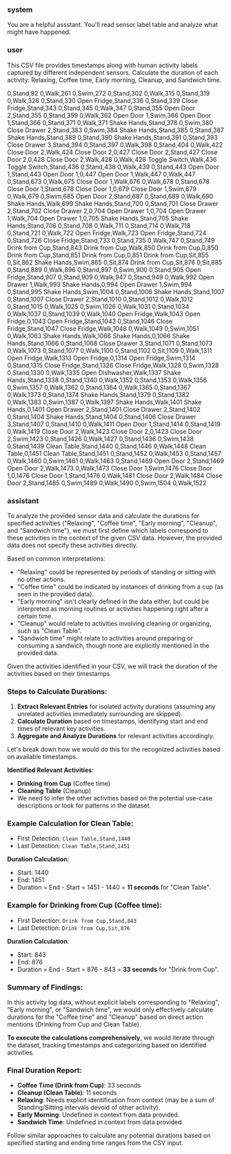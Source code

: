 ### system
You are a helpful assstant. You'll read sensor label table and analyze what might have happened.
### user

This CSV file provides timestamps along with human activity labels captured by different independent sensors.
Calculate the duration of each activity: Relaxing, Coffee time, Early morning, Cleanup, and Sandwich time.
    
0,Stand,92
0,Walk,261
0,Swim,272
0,Stand,302
0,Walk,315
0,Stand,319
0,Walk,326
0,Stand,330
Open Fridge,Stand,336
0,Stand,339
Close Fridge,Stand,343
0,Stand,345
0,Walk,347
0,Stand,355
Open Door 2,Stand,355
0,Stand,359
0,Walk,362
Open Door 1,Swim,366
Open Door 1,Stand,366
0,Stand,371
0,Walk,371
Shake Hands,Stand,378
0,Swim,380
Close Drawer 2,Stand,383
0,Swim,384
Shake Hands,Stand,385
0,Stand,387
Shake Hands,Stand,389
0,Stand,390
Shake Hands,Stand,391
0,Stand,393
Close Drawer 3,Stand,394
0,Stand,397
0,Walk,398
0,Stand,404
0,Walk,422
Close Door 2,Walk,424
Close Door 2,0,427
Close Door 2,Stand,427
Close Door 2,0,428
Close Door 2,Walk,428
0,Walk,428
Toggle Switch,Walk,436
Toggle Switch,Stand,436
0,Stand,438
0,Walk,439
0,Stand,443
Open Door 1,Stand,443
Open Door 1,0,447
Open Door 1,Walk,447
0,Walk,447
0,Stand,673
0,Walk,675
Close Door 1,Walk,676
0,Walk,678
0,Stand,678
Close Door 1,Stand,678
Close Door 1,0,679
Close Door 1,Swim,679
0,Walk,679
0,Swim,685
Open Door 2,Stand,687
0,Stand,689
0,Walk,690
Shake Hands,Walk,699
Shake Hands,Stand,700
0,Stand,701
Close Drawer 2,Stand,702
Close Drawer 2,0,704
Open Drawer 1,0,704
Open Drawer 1,Walk,704
Open Drawer 1,0,705
Shake Hands,Stand,705
Shake Hands,Stand,706
0,Stand,708
0,Walk,711
0,Stand,714
0,Walk,718
0,Stand,721
0,Walk,722
Open Fridge,Walk,723
Open Fridge,Stand,724
0,Stand,726
Close Fridge,Stand,733
0,Stand,735
0,Walk,747
0,Stand,749
Drink from Cup,Stand,843
Drink from Cup,Walk,850
Drink from Cup,0,850
Drink from Cup,Stand,851
Drink from Cup,0,851
Drink from Cup,Sit,855
0,Sit,862
Shake Hands,Swim,865
0,Sit,874
Drink from Cup,Sit,876
0,Sit,885
0,Stand,889
0,Walk,896
0,Stand,897
0,Swim,900
0,Stand,905
Open Fridge,Stand,907
0,Stand,909
0,Walk,947
0,Stand,949
0,Walk,992
Open Drawer 1,Walk,993
Shake Hands,0,994
Open Drawer 1,Swim,994
0,Stand,995
Shake Hands,Swim,1004
0,Stand,1006
Shake Hands,Stand,1007
0,Stand,1007
Close Drawer 2,Stand,1010
0,Stand,1012
0,Walk,1012
0,Stand,1015
0,Walk,1025
0,Swim,1026
0,Walk,1031
0,Stand,1034
0,Walk,1037
0,Stand,1039
0,Walk,1040
Open Fridge,Walk,1043
Open Fridge,0,1043
Open Fridge,Stand,1043
0,Stand,1046
Close Fridge,Stand,1047
Close Fridge,Walk,1048
0,Walk,1049
0,Swim,1051
0,Walk,1063
Shake Hands,Walk,1066
Shake Hands,0,1066
Shake Hands,Stand,1066
0,Stand,1068
Close Drawer 3,Stand,1071
0,Stand,1073
0,Walk,1073
0,Stand,1077
0,Walk,1100
0,Stand,1102
0,Sit,1109
0,Walk,1311
Open Fridge,Walk,1313
Open Fridge,0,1314
Open Fridge,Swim,1314
0,Stand,1315
Close Fridge,Stand,1326
Close Fridge,Walk,1328
0,Swim,1328
0,Stand,1330
0,Walk,1335
Open Dishwasher,Walk,1337
Shake Hands,Stand,1338
0,Stand,1340
0,Walk,1352
0,Stand,1353
0,Walk,1356
0,Swim,1357
0,Walk,1362
0,Stand,1364
0,Walk,1365
0,Stand,1367
0,Walk,1373
0,Stand,1374
Shake Hands,Stand,1379
0,Stand,1382
0,Walk,1383
0,Swim,1387
0,Walk,1397
Shake Hands,Walk,1401
Shake Hands,0,1401
Open Drawer 2,Stand,1401
Close Drawer 2,Stand,1402
0,Stand,1404
Shake Hands,Stand,1404
0,Stand,1406
Close Drawer 3,Stand,1407
0,Stand,1410
0,Walk,1411
Open Door 1,Stand,1414
0,Stand,1419
0,Walk,1419
Close Door 2,Walk,1423
Close Door 2,0,1423
Close Door 2,Swim,1423
0,Stand,1426
0,Walk,1427
0,Stand,1436
0,Swim,1438
0,Stand,1439
Clean Table,Stand,1440
0,Stand,1446
0,Walk,1448
Clean Table,0,1451
Clean Table,Stand,1451
0,Stand,1452
0,Walk,1453
0,Stand,1457
0,Walk,1460
0,Swim,1461
0,Walk,1463
0,Stand,1469
Open Door 2,Stand,1469
Open Door 2,Walk,1473
0,Walk,1473
Close Door 1,Swim,1476
Close Door 1,0,1476
Close Door 1,Stand,1476
0,Walk,1481
Close Door 2,Walk,1484
Close Door 2,Stand,1485
0,Swim,1489
0,Walk,1490
0,Swim,1504
0,Walk,1522

### assistant
To analyze the provided sensor data and calculate the durations for specified activities ("Relaxing", "Coffee time", "Early morning", "Cleanup", and "Sandwich time"), we must first define which labels correspond to these activities in the context of the given CSV data. However, the provided data does not specify these activities directly.

Based on common interpretations:
- "Relaxing" could be represented by periods of standing or sitting with no other actions.
- "Coffee time" could be indicated by instances of drinking from a cup (as seen in the provided data).
- "Early morning" isn't clearly defined in the data either, but could be interpreted as morning routines or activities happening right after a certain time.
- "Cleanup" would relate to activities involving cleaning or organizing, such as "Clean Table".
- "Sandwich time" might relate to activities around preparing or consuming a sandwich, though none are explicitly mentioned in the provided data.

Given the activities identified in your CSV, we will track the duration of the activities based on their timestamps.

### Steps to Calculate Durations:
1. **Extract Relevant Entries** for isolated activity durations (assuming any unrelated activities immediately surrounding are skipped).
2. **Calculate Duration** based on timestamps, identifying start and end times of relevant key activities.
3. **Aggregate and Analyze Durations** for relevant activities accordingly.

Let's break down how we would do this for the recognized activities based on available timestamps.

**Identified Relevant Activities**:
- **Drinking from Cup** (Coffee time)
- **Cleaning Table** (Cleanup)
- We need to infer the other activities based on the potential use-case descriptions or look for patterns in the dataset.

### Example Calculation for **Clean Table**:
- First Detection: `Clean Table,Stand,1440`
- Last Detection: `Clean Table,Stand,1451`

**Duration Calculation**:
- Start: 1440
- End: 1451
- Duration = End - Start = 1451 - 1440 = **11 seconds** for "Clean Table".

### Example for **Drinking from Cup** (Coffee time):
- First Detection: `Drink from Cup,Stand,843`
- Last Detection: `Drink from Cup,Sit,876`

**Duration Calculation**:
- Start: 843
- End: 876
- Duration = End - Start = 876 - 843 = **33 seconds** for "Drink from Cup".

### Summary of Findings:
In this activity log data, without explicit labels corresponding to "Relaxing", "Early morning", or "Sandwich time", we would only effectively calculate durations for the "Coffee time" and "Cleanup" based on direct action mentions (Drinking from Cup and Clean Table).

**To execute the calculations comprehensively**, we would iterate through the dataset, tracking timestamps and categorizing based on identified activities.

### Final Duration Report:
- **Coffee Time (Drink from Cup)**: 33 seconds
- **Cleanup (Clean Table)**: 11 seconds
- **Relaxing**: Needs explicit identification from context (may be a sum of Standing/Sitting intervals devoid of other activity).
- **Early Morning**: Undefined in context from data provided.
- **Sandwich Time**: Undefined in context from data provided. 

Follow similar approaches to calculate any potential durations based on specified starting and ending time ranges from the CSV input.
